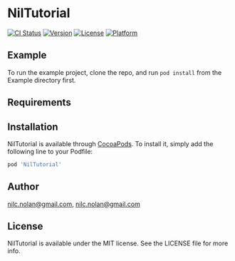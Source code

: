 # NilTutorial

[![CI Status](http://img.shields.io/travis/nilc.nolan@gmail.com/NilTutorial.svg?style=flat)](https://travis-ci.org/nilc.nolan@gmail.com/NilTutorial)
[![Version](https://img.shields.io/cocoapods/v/NilTutorial.svg?style=flat)](http://cocoapods.org/pods/NilTutorial)
[![License](https://img.shields.io/cocoapods/l/NilTutorial.svg?style=flat)](http://cocoapods.org/pods/NilTutorial)
[![Platform](https://img.shields.io/cocoapods/p/NilTutorial.svg?style=flat)](http://cocoapods.org/pods/NilTutorial)

## Example

To run the example project, clone the repo, and run `pod install` from the Example directory first.

## Requirements

## Installation

NilTutorial is available through [CocoaPods](http://cocoapods.org). To install
it, simply add the following line to your Podfile:

```ruby
pod 'NilTutorial'
```

## Author

nilc.nolan@gmail.com, nilc.nolan@gmail.com

## License

NilTutorial is available under the MIT license. See the LICENSE file for more info.
